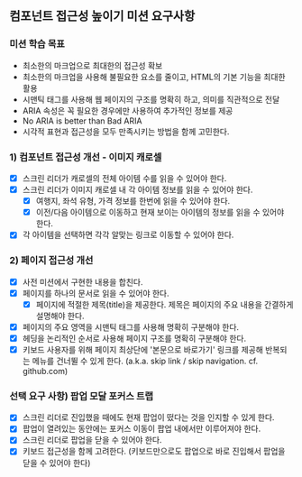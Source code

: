 ## 컴포넌트 접근성 높이기 미션 요구사항

### 미션 학습 목표

- 최소한의 마크업으로 최대한의 접근성 확보
- 최소한의 마크업을 사용해 불필요한 요소를 줄이고, HTML의 기본 기능을 최대한 활용
- 시맨틱 태그를 사용해 웹 페이지의 구조를 명확히 하고, 의미를 직관적으로 전달
- ARIA 속성은 꼭 필요한 경우에만 사용하여 추가적인 정보를 제공
- No ARIA is better than Bad ARIA
- 시각적 표현과 접근성을 모두 만족시키는 방법을 함께 고민한다.

### 1) 컴포넌트 접근성 개선 - 이미지 캐로셀

- [x] 스크린 리더가 캐로셀의 전체 아이템 수를 읽을 수 있어야 한다.
- [x] 스크린 리더가 이미지 캐로셀 내 각 아이템 정보를 읽을 수 있어야 한다.
  - [x] 여행지, 좌석 유형, 가격 정보를 한번에 읽을 수 있어야 한다.
  - [x] 이전/다음 아이템으로 이동하고 현재 보이는 아이템의 정보를 읽을 수 있어야 한다.
- [x] 각 아이템을 선택하면 각각 알맞는 링크로 이동할 수 있어야 한다.

### 2) 페이지 접근성 개선

- [x] 사전 미션에서 구현한 내용을 합친다.
- [x] 페이지를 하나의 문서로 읽을 수 있어야 한다.
  - [x] 페이지에 적절한 제목(title)을 제공한다. 제목은 페이지의 주요 내용을 간결하게 설명해야 한다.
- [x] 페이지의 주요 영역을 시맨틱 태그를 사용해 명확히 구분해야 한다.
- [x] 헤딩을 논리적인 순서로 사용해 페이지 구조를 명확히 구분해야 한다.
- [x] 키보드 사용자를 위해 페이지 최상단에 '본문으로 바로가기' 링크를 제공해 반복되는 메뉴를 건너뛸 수 있게 한다. (a.k.a. skip link / skip navigation. cf. github.com)

### 선택 요구 사항) 팝업 모달 포커스 트랩

- [x] 스크린 리더로 진입했을 때에도 현재 팝업이 떴다는 것을 인지할 수 있게 한다.
- [x] 팝업이 열려있는 동안에는 포커스 이동이 팝업 내에서만 이루어져야 한다.
- [x] 스크린 리더로 팝업을 닫을 수 있어야 한다.
- [x] 키보드 접근성을 함께 고려한다. (키보드만으로도 팝업으로 바로 진입해서 팝업을 닫을 수 있어야 한다)

